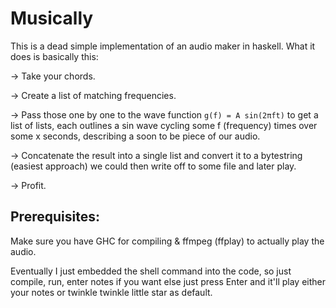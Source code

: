 # Musically
This is a dead simple implementation of an audio maker in haskell. What it does is basically this:

-> Take your chords.

-> Create a list of matching frequencies.

-> Pass those one by one to the wave function `g(f) = A sin(2πft)` to get a list of lists, each outlines a sin wave cycling some f (frequency) times over some x seconds, describing a soon to be piece of our audio. 

-> Concatenate the result into a single list and convert it to a bytestring (easiest approach) we could then write off to some file and later play.

-> Profit.


## Prerequisites:
Make sure you have GHC for compiling & ffmpeg (ffplay) to actually play the audio.

Eventually I just embedded the shell command into the code, so just compile, run, enter notes if you want else just press Enter and it'll play either your notes or twinkle twinkle little star as default.
